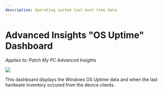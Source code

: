 ```yaml
---
description: Operating system last boot time data
---
```


# Advanced Insights "OS Uptime" Dashboard

_Applies to: Patch My PC Advanced Insights_

![](../../../_images/image%20%282169%29.png%20"Operating%20System%20Uptime")

This dashboard displays the Windows OS Uptime data and when the last hardware inventory occured from the device clients.
